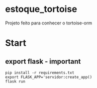 # estoque_tortoise
Projeto feito para conhecer o tortoise-orm
# Start
## export flask - important
`pip install -r requirements.txt`  
`export FLASK_APP='servidor:create_app()`  
`flask run`
